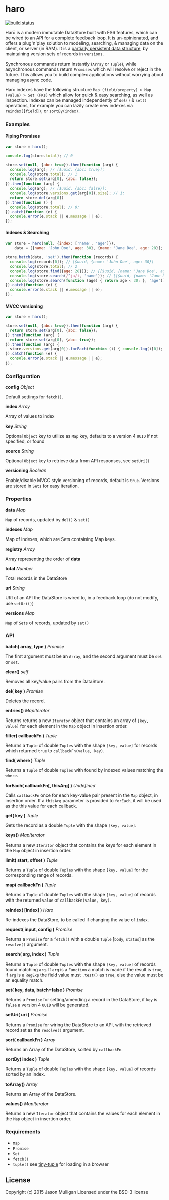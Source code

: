 # haro

[![build status](https://secure.travis-ci.org/avoidwork/haro.svg)](http://travis-ci.org/avoidwork/haro)

Harō is a modern immutable DataStore built with ES6 features, which can be wired to an API for a complete feedback loop.
It is un-opinionated, and offers a plug'n'play solution to modeling, searching, & managing data on the client, or server 
(in RAM). It is a [partially persistent data structure](https://en.wikipedia.org/wiki/Persistent_data_structure), by maintaining version sets of records in `versions`.

Synchronous commands return instantly (`Array` or `Tuple`), while asynchronous commands return  `Promises` which will
resolve or reject in the future. This allows you to build complex applications without worrying about managing async code.

Harō indexes have the following structure `Map (field/property) > Map (value) > Set (PKs)` which allow for quick & easy searching, as well as inspection.
Indexes can be managed independently of `del()` & `set()` operations, for example you can lazily create new indexes via `reindex([field])`, or `sortBy(index)`.

### Examples
#### Piping Promises
```javascript
var store = haro();

console.log(store.total); // 0

store.set(null, {abc: true}).then(function (arg) {
  console.log(arg); // [$uuid, {abc: true}];
  console.log(store.total); // 1
  return store.set(arg[0], {abc: false});
}).then(function (arg) {
  console.log(arg); // [$uuid, {abc: false}];
  console.log(store.versions.get(arg[0]).size); // 1;
  return store.del(arg[0])
}).then(function () {
  console.log(store.total); // 0;
}).catch(function (e) {
  console.error(e.stack || e.message || e);
});
```

#### Indexes & Searching
```javascript
var store = haro(null, {index: ['name', 'age']}),
    data = [{name: 'John Doe', age: 30}, {name: 'Jane Doe', age: 28}];

store.batch(data, 'set').then(function (records) {
  console.log(records[0]); // [$uuid, {name: 'John Doe', age: 30}]
  console.log(store.total); // 2
  console.log(store.find({age: 28})); // [[$uuid, {name: 'Jane Doe', age: 28}]]
  console.log(store.search(/^ja/i, 'name')); // [[$uuid, {name: 'Jane Doe', age: 28}]]
  console.log(store.search(function (age) { return age < 30; }, 'age')); // [[$uuid, {name: 'Jane Doe', age: 28}]]
}).catch(function (e) {
  console.error(e.stack || e.message || e);
});
```

#### MVCC versioning
```javascript
var store = haro();

store.set(null, {abc: true}).then(function (arg) {
  return store.set(arg[0], {abc: false});
}).then(function (arg) {
  return store.set(arg[0], {abc: true});
}).then(function (arg) {
  store.versions.get(arg[0]).forEach(function (i) { console.log(i[0]); }); // {abc: true}, {abc: false}
}).catch(function (e) {
  console.error(e.stack || e.message || e);
});
```

### Configuration
**config**
_Object_

Default settings for `fetch()`.

**index**
_Array_

Array of values to index

**key**
_String_

Optional `Object` key to utilize as `Map` key, defaults to a version 4 `UUID` if not specified, or found

**source**
_String_

Optional `Object` key to retrieve data from API responses, see `setUri()`

**versioning**
_Boolean_

Enable/disable MVCC style versioning of records, default is `true`. Versions are stored in `Sets` for easy iteration.

### Properties
**data**
_Map_

`Map` of records, updated by `del()` & `set()`

**indexes**
_Map_

Map of indexes, which are Sets containing Map keys.

**registry**
_Array_

Array representing the order of **data**

**total**
_Number_

Total records in the DataStore

**uri**
_String_

URI of an API the DataStore is wired to, in a feedback loop (do not modify, use `setUri()`)

**versions**
_Map_

`Map` of `Sets` of records, updated by `set()`

### API
**batch( array, type )**
_Promise_

The first argument must be an `Array`, and the second argument must be `del` or `set`.

**clear()**
_self_

Removes all key/value pairs from the DataStore.

**del( key )**
_Promise_

Deletes the record.

**entries()**
_MapIterator_

Returns returns a new `Iterator` object that contains an array of `[key, value]` for each element in the `Map` object in insertion order.

**filter( callbackFn )**
_Tuple_

Returns a `Tuple` of double `Tuples` with the shape `[key, value]` for records which returned `true` to `callbackFn(value, key)`.

**find( where )**
_Tuple_

Returns a `Tuple` of double `Tuples` with found by indexed values matching the `where`.

**forEach( callbackFn[, thisArg] )**
_Undefined_

Calls `callbackFn` once for each key-value pair present in the `Map` object, in insertion order. If a `thisArg` parameter is provided to `forEach`, it will be used as the this value for each callback.

**get( key )**
_Tuple_

Gets the record as a double `Tuple` with the shape `[key, value]`.

**keys()**
_MapIterator_

Returns a new `Iterator` object that contains the keys for each element in the `Map` object in insertion order.`

**limit( start, offset )**
_Tuple_

Returns a `Tuple` of double `Tuples` with the shape `[key, value]` for the corresponding range of records.

**map( callbackFn )**
_Tuple_

Returns a `Tuple` of double `Tuples` with the shape `[key, value]` of records with the returned `value` of `callbackFn(value, key)`.

**reindex( [index] )**
_Haro_

Re-indexes the DataStore, to be called if changing the value of `index`.


**request( input, config )**
_Promise_

Returns a `Promise` for a `fetch()` with a double `Tuple` [`body`, `status`] as the `resolve()` argument.

**search( arg, index )**
_Tuple_

Returns a `Tuple` of double `Tuples` with the shape `[key, value]` of records found matching `arg`.
If `arg` is a `Function` a match is made if the result is `true`, if `arg` is a `RegExp` the field value must `.test()` as `true`, else the value must be an equality match. 

**set( key, data, batch=false )**
_Promise_

Returns a `Promise` for setting/amending a record in the DataStore, if `key` is `false` a version 4 `UUID` will be generated.

**setUri( uri )**
_Promise_

Returns a `Promise` for wiring the DataStore to an API, with the retrieved record set as the `resolve()` argument.

**sort( callbackFn )**
_Array_

Returns an Array of the DataStore, sorted by `callbackFn`.

**sortBy( index )**
_Tuple_

Returns a `Tuple` of double `Tuples` with the shape `[key, value]` of records sorted by an index.

**toArray()**
_Array_

Returns an Array of the DataStore.

**values()**
_MapIterator_

Returns a new `Iterator` object that contains the values for each element in the `Map` object in insertion order.

### Requirements
- `Map`
- `Promise`
- `Set`
- `fetch()`
- `tuple()` see [tiny-tuple](https://github.com/avoidwork/tiny-tuple) for loading in a browser

## License
Copyright (c) 2015 Jason Mulligan
Licensed under the BSD-3 license
